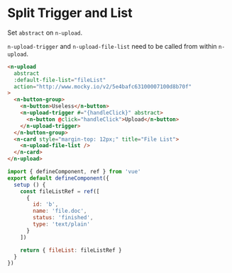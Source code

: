 # Split Trigger and List

Set `abstract` on `n-upload`.

`n-upload-trigger` and `n-upload-file-list` need to be called from within `n-upload`.

```html
<n-upload
  abstract
  :default-file-list="fileList"
  action="http://www.mocky.io/v2/5e4bafc63100007100d8b70f"
>
  <n-button-group>
    <n-button>Useless</n-button>
    <n-upload-trigger #="{handleClick}" abstract>
      <n-button @click="handleClick">Upload</n-button>
    </n-upload-trigger>
  </n-button-group>
  <n-card style="margin-top: 12px;" title="File List">
    <n-upload-file-list />
  </n-card>
</n-upload>
```

```js
import { defineComponent, ref } from 'vue'
export default defineComponent({
  setup () {
    const fileListRef = ref([
      {
        id: 'b',
        name: 'file.doc',
        status: 'finished',
        type: 'text/plain'
      }
    ])

    return { fileList: fileListRef }
  }
})
```
